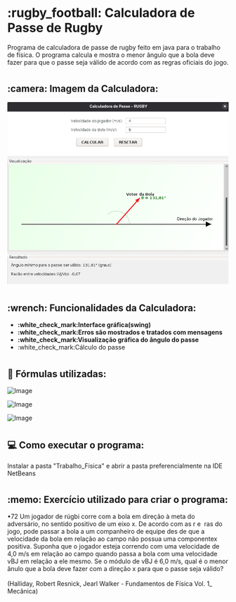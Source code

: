 <h1><strong>:rugby_football: Calculadora de Passe de Rugby</strong></h1>

Programa de calculadora de passe de rugby feito em java para o trabalho de física. O programa calcula e mostra o menor ângulo que a bola deve fazer para que o passe seja válido de acordo com as regras oficiais do jogo.
#

<h2>:camera: Imagem da Calculadora:</h2>

![Imagem da Calculadora](calculadora.png)

#

<h2><strong>:wrench: Funcionalidades da Calculadora:</strong></h2>
<ul>
  <li><strong>:white_check_mark:Interface gráfica(swing)</strong></li>
  <li><strong>:white_check_mark:Erros são mostrados e tratados com mensagens</strong></li>
  <li><strong>:white_check_mark:Visualização gráfica do ângulo do passe</strong></li>
  <li><strong></strong>:white_check_mark:Cálculo do passe</strong></li>
  </ul>

#

  <h2><strong>📐 Fórmulas utilizadas:</strong></h2>

![Image](https://github.com/user-attachments/assets/3c542142-baec-4652-b8fa-5406931fe964)



![Image](https://github.com/user-attachments/assets/3a74030c-c387-4f2d-92d4-d4b9e440edea)



![Image](https://github.com/user-attachments/assets/f184dc85-c782-416b-bc2a-c3609342ad30)

#

 <h2><strong>💻​ Como executar o programa:</strong></h2>
 Instalar a pasta "Trabalho_Fisica" e abrir a pasta preferencialmente na IDE NetBeans
 
 #


<h2><strong>:memo: Exercício utilizado para criar o programa:</strong></h2>
•72 Um jogador de rúgbi corre com a bola em direção à meta do
adversário, no sentido positivo de um eixo x. De acordo com as r e ­
ras do jogo, pode passar a bola a um companheiro de equipe des­
de que a velocidade da bola em relação ao campo não possua uma
componentex positiva. Suponha que o jogador esteja correndo com
uma velocidade de 4,0 m/s em relação ao campo quando passa a
bola com uma velocidade vBJ em relação a ele mesmo. Se o módulo
de vBJ é 6,0 m/s, qual é o menor ânulo que a bola deve fazer com
a direção x para que o passe seja válido? 
<br>
<br>
(Halliday, Robert Resnick, Jearl Walker - Fundamentos de Física Vol. 1_ Mecânica)

#
